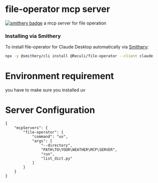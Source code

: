 # file-operator mcp server
[![smithery badge](https://smithery.ai/badge/@Reculi/file-operator)](https://smithery.ai/server/@Reculi/file-operator)
a mcp server for file operation

### Installing via Smithery

To install file-operator for Claude Desktop automatically via [Smithery](https://smithery.ai/server/@Reculi/file-operator):

```bash
npx -y @smithery/cli install @Reculi/file-operator --client claude
```

# Environment requirement
you have to make sure you installed uv

# Server Configuration
```
{
    "mcpServers": {
        "file-operator": {
            "command": "uv",
            "args": [
                "--directory",
                "PATH\TO\YOUR\WEATHER\MCP\SERVER",
                "run",
                "list_dict.py"
            ]
        }
    }
}
```
